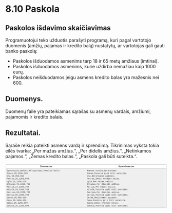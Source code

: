 # 8.10 Paskola

## Paskolos išdavimo skaičiavimas
Programuotojui teko užduotis parašyti programą, kuri pagal vartotojo duomenis (amžių, pajamas ir kredito balą) nustatytų, ar vartotojas gali gauti banko paskolą:

- Paskolos išduodamos asmenims tarp 18 ir 65 metų amžiaus (imtinai).
- Paskolos išduodamos asmenims, kurie uždirba nemažiau kaip 1000 eurų.
- Paskolos neišduodamos jeigu asmens kredito balas yra mažesnis nei 600. 


## Duomenys.
Duomenų faile yra pateikiamas sąrašas su asmenų vardais, amžiumi, pajamomis ir kredito balais.

## Rezultatai.
Sąraše reikia pateikti asmens vardą ir sprendimą. Tikrinimas vyksta tokia eilės tvarka: „Per mažas amžius.“, „Per didelis amžius.“, „Netinkamos pajamos.“, „Žemas kredito balas.“, „Paskola gali būti suteikta.“.

![alt text](image.png)